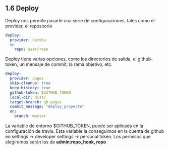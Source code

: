## 1.6 Deploy

Deploy nos permite pasarle una serie de configuraciones, tales como el
provider, el repositorio

``` yaml
deploy:
  provider: heroku
  on
    repo: user/repo
```

Deploy tiene varias opciones, como los directorios de salida, el
github-token, un mensaje de commit, la rama objetivo, etc.

``` yaml
deploy:
  provider: pages
  skip-cleanup: true
  keep-history: true
  github-token: $GITHUB_TOKEN
  local-dir: dist/
  target-branch: gh-pages
  commit_message: "deploy_proyecto"
  on:
    branch: master
```

La variable de entorno $GITHUB_TOKEN, puede ser aplicada en la
configuración de travis. Esta variable la conseguimos en la cuenta de
github en settings -\> developer settings -\> personal token. Los
permisos que elegiremos serán los de **admin:repo_hook, repo**

